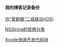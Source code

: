 #### 我的博客记录备份



[仿“爱鲜蜂”二级联动(iOS)](https://github.com/JingJing-Lin/Blog/blob/master/Blog/仿"爱鲜蜂"二级联动(iOS).md)

[NSString的常用分类](https://github.com/JingJing-Lin/Blog/blob/master/Blog/NSString的常用分类.md)

[Xcode快速开发代码块](https://github.com/JingJing-Lin/Blog/blob/master/Blog/Xcode快速开发代码块.md)

